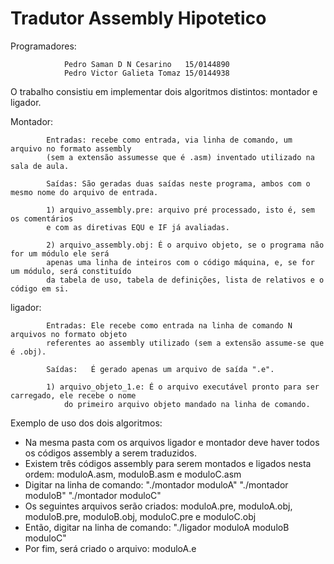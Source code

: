 # Tradutor Assembly Hipotetico
Programadores:  

				Pedro Saman D N Cesarino   15/0144890
				Pedro Victor Galieta Tomaz 15/0144938

O trabalho consistiu em implementar dois algoritmos distintos: montador e ligador.

Montador:

			Entradas: recebe como entrada, via linha de comando, um arquivo no formato assembly
			(sem a extensão assumesse que é .asm) inventado utilizado na sala de aula.  

			Saídas: São geradas duas saídas neste programa, ambos com o mesmo nome do arquivo de entrada.

			1) arquivo_assembly.pre: arquivo pré processado, isto é, sem os comentários
			e com as diretivas EQU e IF já avaliadas.

			2) arquivo_assembly.obj: É o arquivo objeto, se o programa não for um módulo ele será
			apenas uma linha de inteiros com o código máquina, e, se for um módulo, será constituído
			da tabela de uso, tabela de definições, lista de relativos e o código em si.

ligador:            

			Entradas: Ele recebe como entrada na linha de comando N arquivos no formato objeto
			referentes ao assembly utilizado (sem a extensão assume-se que é .obj).

			Saídas:   É gerado apenas um arquivo de saída ".e".

			1) arquivo_objeto_1.e: É o arquivo executável pronto para ser carregado, ele recebe o nome
      			do primeiro arquivo objeto mandado na linha de comando.


Exemplo de uso dos dois algoritmos:
  - Na mesma pasta com os arquivos ligador e montador deve haver todos os códigos assembly a serem traduzidos.
  - Existem três códigos assembly para serem montados e ligados nesta ordem: moduloA.asm, moduloB.asm e moduloC.asm
  - Digitar na linha de comando: "./montador moduloA"
                                 "./montador moduloB"
                                 "./montador moduloC"
  - Os seguintes arquivos serão criados: moduloA.pre, moduloA.obj, moduloB.pre, moduloB.obj, moduloC.pre e moduloC.obj
  - Então, digitar na linha de comando:  "./ligador moduloA moduloB moduloC"
  - Por fim, será criado o arquivo: moduloA.e
